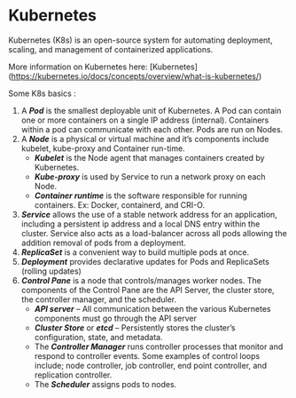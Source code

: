 # Kubernetes


Kubernetes (K8s) is an open-source system for automating deployment, scaling, and management of containerized applications. 

More information on Kubernetes here: [Kubernetes] (https://kubernetes.io/docs/concepts/overview/what-is-kubernetes/)

Some K8s basics :  

1. A ***Pod*** is the smallest deployable unit of Kubernetes. A Pod can contain one or more containers on a single IP address (internal). Containers within a pod can communicate with each other. Pods are run on Nodes. 
2. A ***Node*** is a physical or virtual machine and it’s components include kubelet, kube-proxy and Container run-time. 
    * ***Kubelet*** is the Node agent that manages containers created by Kubernetes.
    * ***Kube-proxy*** is used by Service to run a network proxy on each Node.
    * ***Container runtime*** is the software responsible for running containers. Ex: Docker, containerd, and CRI-O.
3. ***Service*** allows the use of a stable network address for an application, including a persistent ip address and a local DNS entry within the cluster. Service also acts as a load-balancer across all pods allowing the addition removal of pods from a deployment. 
4. ***ReplicaSet*** is a convenient way to build multiple pods at once. 
5. ***Deployment*** provides declarative updates for Pods and ReplicaSets (rolling updates)
6. ***Control Pane*** is a node that controls/manages worker nodes. The components of the Control Pane are the API Server, the cluster store, the controller manager,  and the scheduler. 
    * ***API server*** – All communication between the various Kubernetes components must go through the API server
    * ***Cluster Store***  or ***etcd*** – Persistently stores the cluster’s configuration, state, and metadata. 
    * The ***Controller Manager*** runs controller processes that monitor and respond to controller events. Some examples of control loops include; node controller, job controller, end point controller, and replication controller. 
    * The ***Scheduler*** assigns pods to nodes. 


